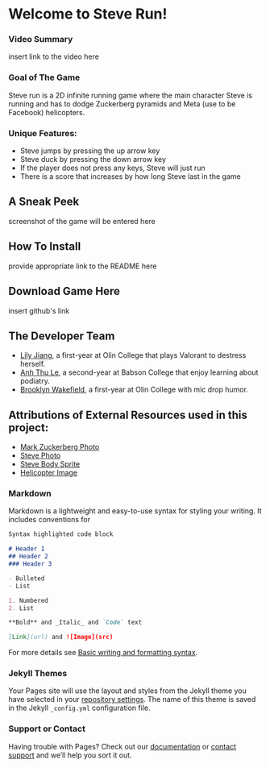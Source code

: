 # Welcome to Steve Run!

### Video Summary
insert link to the video here

### Goal of The Game

Steve run is a 2D infinite running game where the main character Steve is running and has to dodge Zuckerberg pyramids and Meta (use to be Facebook) helicopters.

### Unique Features:
- Steve jumps by pressing the up arrow key 
- Steve duck by pressing the down arrow key
- If the player does not press any keys, Steve will just run
- There is a score that increases by how long Steve last in the game

## A Sneak Peek

screenshot of the game will be entered here

## How To Install

provide appropriate link to the README here

## Download Game Here
insert github's link

## The Developer Team
- [Lily Jiang](https://www.linkedin.com/in/lily-jiang-09/), a first-year at Olin College that plays Valorant to destress herself. 
- [Anh Thu Le](https://www.linkedin.com/in/anh-thu-le-52405b200/), a second-year at Babson College that enjoy learning about podiatry.  
- [Brooklyn Wakefield](https://www.linkedin.com/in/brooklyn-wakefield-ab5409221/), a first-year at Olin College with mic drop humor.

## Attributions of External Resources used in this project:
- [Mark Zuckerberg Photo](https://www.wired.com/2017/02/mark-zuckerbergs-answer-world-divided-facebook-facebook/)
- [Steve Photo](https://www.olin.edu/bios/steve-matsumoto)
- [Steve Body Sprite](https://www.pngitem.com/middle/iRTRhih_sans-sprite-sheet-png-transparent-png/)
- [Helicopter Image](https://toppng.com/free-image/helicopter-pixel-art-PNG-free-PNG-Images_277296)

### Markdown

Markdown is a lightweight and easy-to-use syntax for styling your writing. It includes conventions for

```markdown
Syntax highlighted code block

# Header 1
## Header 2
### Header 3

- Bulleted
- List

1. Numbered
2. List

**Bold** and _Italic_ and `Code` text

[Link](url) and ![Image](src)
```

For more details see [Basic writing and formatting syntax](https://docs.github.com/en/github/writing-on-github/getting-started-with-writing-and-formatting-on-github/basic-writing-and-formatting-syntax).

### Jekyll Themes

Your Pages site will use the layout and styles from the Jekyll theme you have selected in your [repository settings](https://github.com/anhthuSebela/SteveRun.guthub.io/settings/pages). The name of this theme is saved in the Jekyll `_config.yml` configuration file.

### Support or Contact

Having trouble with Pages? Check out our [documentation](https://docs.github.com/categories/github-pages-basics/) or [contact support](https://support.github.com/contact) and we’ll help you sort it out.
